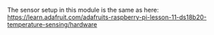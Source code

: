 The sensor setup in this module is the same as here: https://learn.adafruit.com/adafruits-raspberry-pi-lesson-11-ds18b20-temperature-sensing/hardware